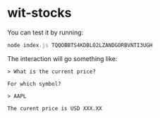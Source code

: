 # wit-stocks
You can test it by running:
```javascript
node index.js TQQOBBTS4KDBLO2LZANDGORBVNTI3UGH
```

The interaction will go something like:
```
> What is the current price?

For which symbol?

> AAPL

The curent price is USD XXX.XX
```
